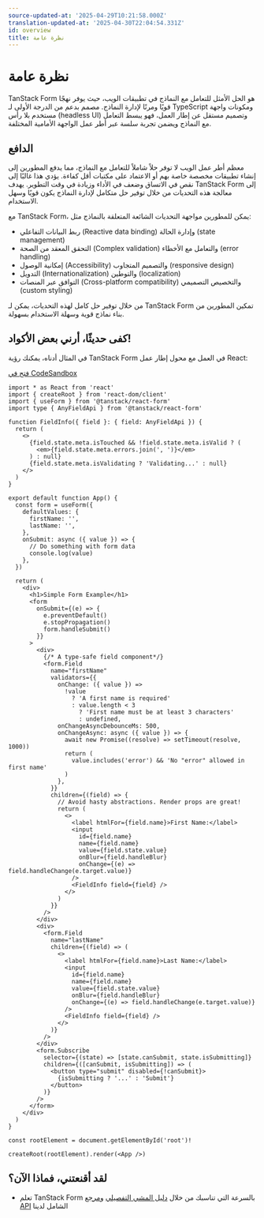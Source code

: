 ```yaml
---
source-updated-at: '2025-04-29T10:21:58.000Z'
translation-updated-at: '2025-04-30T22:04:54.331Z'
id: overview
title: نظرة عامة
---
```


# نظرة عامة

TanStack Form هو الحل الأمثل للتعامل مع النماذج في تطبيقات الويب، حيث يوفر نهجًا قويًا ومرنًا لإدارة النماذج. مصمم بدعم من الدرجة الأولى لـ TypeScript ومكونات واجهة مستخدم بلا رأس (headless UI) وتصميم مستقل عن إطار العمل، فهو يبسط التعامل مع النماذج ويضمن تجربة سلسة عبر أطر عمل الواجهة الأمامية المختلفة.

## الدافع

معظم أطر عمل الويب لا توفر حلاً شاملاً للتعامل مع النماذج، مما يدفع المطورين إلى إنشاء تطبيقات مخصصة خاصة بهم أو الاعتماد على مكتبات أقل كفاءة. يؤدي هذا غالبًا إلى نقص في الاتساق وضعف في الأداء وزيادة في وقت التطوير. يهدف TanStack Form إلى معالجة هذه التحديات من خلال توفير حل متكامل لإدارة النماذج يكون قويًا وسهل الاستخدام.

مع TanStack Form، يمكن للمطورين مواجهة التحديات الشائعة المتعلقة بالنماذج مثل:

- ربط البيانات التفاعلي (Reactive data binding) وإدارة الحالة (state management)
- التحقق المعقد من الصحة (Complex validation) والتعامل مع الأخطاء (error handling)
- إمكانية الوصول (Accessibility) والتصميم المتجاوب (responsive design)
- التدويل (Internationalization) والتوطين (localization)
- التوافق عبر المنصات (Cross-platform compatibility) والتخصيص التصميمي (custom styling)

من خلال توفير حل كامل لهذه التحديات، يمكن لـ TanStack Form تمكين المطورين من بناء نماذج قوية وسهلة الاستخدام بسهولة.

## كفى حديثًا، أرني بعض الأكواد!

في المثال أدناه، يمكنك رؤية TanStack Form في العمل مع محول إطار عمل React:

[فتح في CodeSandbox](https://codesandbox.io/s/github/tanstack/form/tree/main/examples/react/simple)

```tsx
import * as React from 'react'
import { createRoot } from 'react-dom/client'
import { useForm } from '@tanstack/react-form'
import type { AnyFieldApi } from '@tanstack/react-form'

function FieldInfo({ field }: { field: AnyFieldApi }) {
  return (
    <>
      {field.state.meta.isTouched && !field.state.meta.isValid ? (
        <em>{field.state.meta.errors.join(', ')}</em>
      ) : null}
      {field.state.meta.isValidating ? 'Validating...' : null}
    </>
  )
}

export default function App() {
  const form = useForm({
    defaultValues: {
      firstName: '',
      lastName: '',
    },
    onSubmit: async ({ value }) => {
      // Do something with form data
      console.log(value)
    },
  })

  return (
    <div>
      <h1>Simple Form Example</h1>
      <form
        onSubmit={(e) => {
          e.preventDefault()
          e.stopPropagation()
          form.handleSubmit()
        }}
      >
        <div>
          {/* A type-safe field component*/}
          <form.Field
            name="firstName"
            validators={{
              onChange: ({ value }) =>
                !value
                  ? 'A first name is required'
                  : value.length < 3
                    ? 'First name must be at least 3 characters'
                    : undefined,
              onChangeAsyncDebounceMs: 500,
              onChangeAsync: async ({ value }) => {
                await new Promise((resolve) => setTimeout(resolve, 1000))
                return (
                  value.includes('error') && 'No "error" allowed in first name'
                )
              },
            }}
            children={(field) => {
              // Avoid hasty abstractions. Render props are great!
              return (
                <>
                  <label htmlFor={field.name}>First Name:</label>
                  <input
                    id={field.name}
                    name={field.name}
                    value={field.state.value}
                    onBlur={field.handleBlur}
                    onChange={(e) => field.handleChange(e.target.value)}
                  />
                  <FieldInfo field={field} />
                </>
              )
            }}
          />
        </div>
        <div>
          <form.Field
            name="lastName"
            children={(field) => (
              <>
                <label htmlFor={field.name}>Last Name:</label>
                <input
                  id={field.name}
                  name={field.name}
                  value={field.state.value}
                  onBlur={field.handleBlur}
                  onChange={(e) => field.handleChange(e.target.value)}
                />
                <FieldInfo field={field} />
              </>
            )}
          />
        </div>
        <form.Subscribe
          selector={(state) => [state.canSubmit, state.isSubmitting]}
          children={([canSubmit, isSubmitting]) => (
            <button type="submit" disabled={!canSubmit}>
              {isSubmitting ? '...' : 'Submit'}
            </button>
          )}
        />
      </form>
    </div>
  )
}

const rootElement = document.getElementById('root')!

createRoot(rootElement).render(<App />)
```

## لقد أقنعتني، فماذا الآن؟

- تعلم TanStack Form بالسرعة التي تناسبك من خلال [دليل المشي التفصيلي](../installation) و[مرجع API](../reference/classes/formapi) الشامل لدينا
